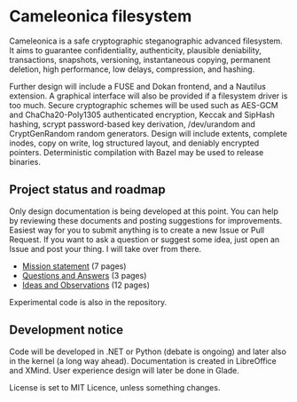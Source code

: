   Cameleonica filesystem
==========================

Cameleonica is a safe cryptographic steganographic advanced filesystem. It aims to guarantee confidentiality, authenticity, plausible deniability, transactions, snapshots, versioning, instantaneous copying, permanent deletion, high performance, low delays, compression, and hashing.

Further design will include a FUSE and Dokan frontend, and a Nautilus extension. A graphical interface will also be provided if a filesystem driver is too much. Secure cryptographic schemes will be used such as AES-GCM and ChaCha20-Poly1305 authenticated encryption, Keccak and SipHash hashing, scrypt password-based key derivation, /dev/urandom and CryptGenRandom random generators. Design will include extents, complete inodes, copy on write, log structured layout, and deniably encrypted pointers. Deterministic compilation with Bazel may be used to release binaries. 

  Project status and roadmap
------------------------------

Only design documentation is being developed at this point. You can help by reviewing these documents and posting suggestions for improvements. Easiest way for you to submit anything is to create a new Issue or Pull Request. If you want to ask a question or suggest some idea, just open an Issue and post your thing. I will take over from there.

- [Mission statement](documentation/mission.pdf) (7 pages)
- [Questions and Answers](documentation/responses.pdf) (3 pages)
- [Ideas and Observations](documentation/ideas.pdf) (12 pages)

Experimental code is also in the repository.

  Development notice
----------------------

Code will be developed in .NET or Python (debate is ongoing) and later also in the kernel (a long way ahead). Documentation is created in LibreOffice and XMind. User experience design will later be done in Glade.

License is set to MIT Licence, unless something changes.
